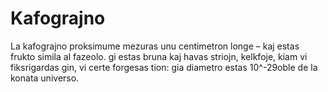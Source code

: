 # Kafograjno

La kafograjno proksimume mezuras unu centimetron longe – kaj estas frukto simila
al fazeolo. gi estas bruna kaj havas striojn, kelkfoje, kiam vi fiksrigardas
gin, vi certe forgesas tion: gia diametro estas 10^-29oble de la konata
universo.
